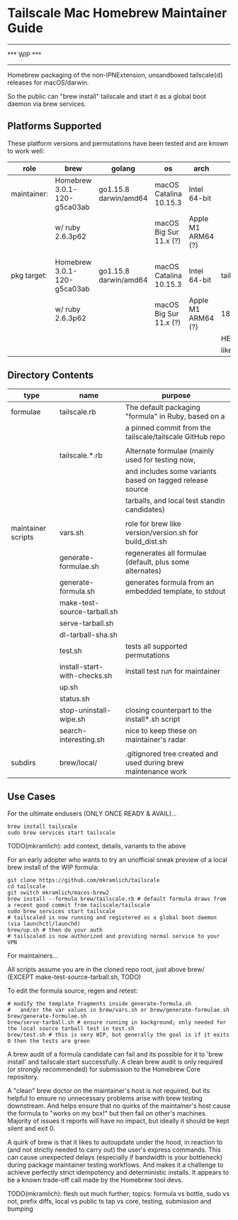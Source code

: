 # Tailscale Mac Homebrew Maintainer Guide


***********
*** WIP ***
***********


Homebrew packaging of the non-IPNExtension, unsandboxed tailscale{d} releases for macOS/darwin.
    
So the public can "brew install" tailscale and start it as a global boot daemon via brew services.


## Platforms Supported

These platform versions and permutations have been tested and are known to work well:

| role        | brew                        | golang                | os                     | arch               | repo       |
| ----------- | --------------------------- | --------------------- | ---------------------- | ------------------ | ---------- |
| maintainer: | Homebrew 3.0.1-120-g5ca03ab | go1.15.8 darwin/amd64 | macOS Catalina 10.15.3 | Intel 64-bit       |            |
|             |   w/ ruby 2.6.3p62          |                       | macOS Big Sur 11.x (?) | Apple M1 ARM64 (?) |            |
|             |                             |                       |                        |                    |            |
|             |                             |                       |                        |                    |            |
| pkg target: | Homebrew 3.0.1-120-g5ca03ab | go1.15.8 darwin/amd64 | macOS Catalina 10.15.3 | Intel 64-bit       | tailscale: |
|             |   w/ ruby 2.6.3p62          |                       | macOS Big Sur 11.x (?) | Apple M1 ARM64 (?) | 188bb14269 |
|             |                             |                       |                        |                    | HEAD       |
|             |                             |                       |                        |                    | likely 1.5 |


## Directory Contents

| type               | name                         | purpose                                                        |
| ------------------ | ---------------------------- | -------------------------------------------------------------- |
| formulae           | tailscale.rb                 | The default packaging "formula" in Ruby, based on a            |
|                    |                              | a pinned commit from the tailscale/tailscale GitHub repo       |
|                    |                              |                                                                |
|                    | tailscale.*.rb               | Alternate formulae (mainly used for testing now,               |
|                    |                              | and includes some variants based on tagged release source      |
|                    |                              | tarballs, and local test standin candidates)                   |
|                    |                              |                                                                |
| maintainer scripts | vars.sh                      | role for brew like version/version.sh for build_dist.sh        |
|                    | generate-formulae.sh         | regenerates all formulae (default, plus some alternates)       |
|                    | generate-formula.sh          | generates formula from an embedded template, to stdout         |
|                    | make-test-source-tarball.sh  |                                                                |
|                    | serve-tarball.sh             |                                                                |
|                    | dl-tarball-sha.sh            |                                                                |
|                    | test.sh                      | tests all supported permutations                               |
|                    | install-start-with-checks.sh | install test run for maintainer                                |
|                    | up.sh                        |                                                                |
|                    | status.sh                    |                                                                |
|                    | stop-uninstall-wipe.sh       | closing counterpart to the install*.sh script                  |
|                    | search-interesting.sh        | nice to keep these on maintainer's radar                       |
|                    |                              |                                                                |
| subdirs            | brew/local/                  | .gitignored tree created and used during brew maintenance work |


## Use Cases

For the ultimate endusers (ONLY ONCE READY & AVAIL)...

```
brew install tailscale
sudo brew services start tailscale
```

TODO(mkramlich): add context, details, variants to the above

For an early adopter who wants to try an unofficial sneak preview of a local brew install of the WIP formula:

```
git clone https://github.com/mkramlich/tailscale
cd tailscale
git switch mkramlich/macos-brew2
brew install --formula brew/tailscale.rb # default formula draws from a recent good commit from tailscale/tailscale
sudo brew services start tailscale
# tailscaled is now running and registered as a global boot daemon (via launchctl/launchd)
brew/up.sh # then do your auth
# tailscaled is now authorized and providing normal service to your VPN
```

For maintainers...

All scripts assume you are in the cloned repo root, just above brew/
	(EXCEPT make-test-source-tarball.sh, TODO)

To edit the formula source, regen and retest:

```
# modify the template fragments inside generate-formula.sh
#   and/or the var values in brew/vars.sh or brew/generate-formulae.sh
brew/generate-formulae.sh
brew/serve-tarball.sh # ensure running in background; only needed for the local source tarball test in test.sh
brew/test.sh # this is very WIP, but generally the goal is if it exits 0 then the tests are green
```

A brew audit of a formula candidate can fail and its possible for it to 'brew install' and tailscale start successfully. A clean brew audit is only required (or strongly recommended) for submission to the Homebrew Core repository.

A "clean" brew doctor on the maintainer's host is not required, but its helpful to ensure no unnecessary problems arise with brew testing downstream. And helps ensure that no quirks of the maintainer's host cause the formula to "works on my box!" but then fail on other's machines. Majority of issues it reports will have no impact, but ideally it should be kept silent and exit 0.

A quirk of brew is that it likes to autoupdate under the hood, in reaction to (and not strictly needed to carry out) the user's express commands. This can cause unexpected delays (especially if bandwidth is your bottleneck) during package maintainer testing workflows. And makes it a challenge to achieve perfectly strict idempotency and deterministic installs. It appears to be a known trade-off call made by the Homebrew tool devs.

TODO(mkramlich): flesh out much further; topics: formula vs bottle, sudo vs not, prefix diffs, local vs public ts tap vs core, testing, submission and bumping
